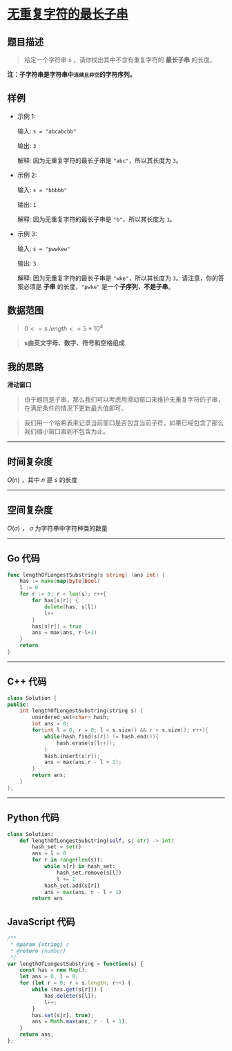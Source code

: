 # [无重复字符的最长子串](https://leetcode.cn/problems/longest-substring-without-repeating-characters/description/?envType=study-plan-v2&envId=top-100-liked)
## 题目描述 

> 给定一个字符串 $s$ ，请你找出其中不含有重复字符的 **最长子串** 的长度。

**注：子字符串是字符串中`连续且非空`的字符序列。**

## 样例

- 示例 $1$:

	输入: `s = "abcabcbb"`

	输出: `3` 

	解释: 因为无重复字符的最长子串是 `"abc"`，所以其长度为 `3`。
- 示例 $2$:

	输入: `s = "bbbbb"`

	输出: `1`

	解释: 因为无重复字符的最长子串是 `"b"`，所以其长度为 `1`。
- 示例 $3$:

	输入: `s = "pwwkew"`

	输出: `3`

	解释: 因为无重复字符的最长子串是 `"wke"`，所以其长度为 `3`。请注意，你的答案必须是 **子串** 的长度，`"pwke"` 是一个**子序列**，**不是子串**。



## 数据范围

> $0 <= s.length <= 5 * 10^4$

> **s由英文字母、数字、符号和空格组成**


## 我的思路

**滑动窗口**

> 由于题目是子串，那么我们可以考虑用滑动窗口来维护无重复字符的子串，在满足条件的情况下更新最大值即可。

> 我们用一个哈希表来记录当前窗口是否包含当前子符，如果已经包含了那么我们缩小窗口直到不包含为止。

---

## 时间复杂度

$O(n)$ ，其中 $n$ 是 $s$ 的长度

---

## 空间复杂度

$O(σ)$ ， $σ$ 为字符串中字符种类的数量 

---

## Go 代码

```Go
func lengthOfLongestSubstring(s string) (ans int) {
    has := make(map[byte]bool)
    l := 0
    for r := 0; r < len(s); r++{
        for has[s[r]] {
            delete(has, s[l])
            l++
        }
        has[s[r]] = true
        ans = max(ans, r-l+1)
    }
    return
}
```
---

## C++ 代码

```C++
class Solution {
public:
    int lengthOfLongestSubstring(string s) {
        unordered_set<char> hash;
        int ans = 0;
        for(int l = 0, r = 0; l < s.size() && r < s.size(); r++){
            while(hash.find(s[r]) != hash.end()){
                hash.erase(s[l++]);
            }
            hash.insert(s[r]);
            ans = max(ans,r - l + 1);
        }
        return ans;
    }
};
```
---
## Python 代码

```Python
class Solution:
    def lengthOfLongestSubstring(self, s: str) -> int:
        hash_set = set()
        ans = l = 0
        for r in range(len(s)):
            while s[r] in hash_set:
                hash_set.remove(s[l])
                l += 1
            hash_set.add(s[r])
            ans = max(ans, r - l + 1)
        return ans
```

## JavaScript 代码

```JavaScript
/**
 * @param {string} s
 * @return {number}
 */
var lengthOfLongestSubstring = function(s) {
    const has = new Map();
    let ans = 0, l = 0;
    for (let r = 0; r < s.length; r++) {
        while (has.get(s[r])) {
            has.delete(s[l]);
            l++;
        }
        has.set(s[r], true);
        ans = Math.max(ans, r - l + 1);
    }
    return ans;
};
```
